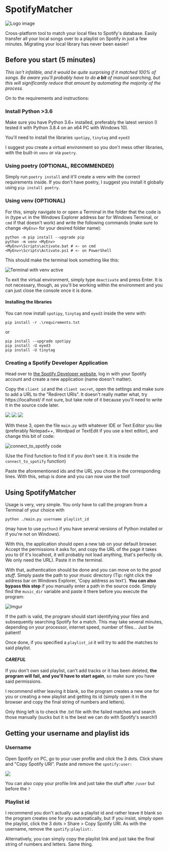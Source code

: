 # SpotifyMatcher

![Logo image](https://user-images.githubusercontent.com/46006784/166269127-56d4709d-6464-4f83-aace-e6fb53bbbd9d.png)

Cross-platform tool to match your local files to Spotify's database. Easily transfer all your local songs over to a playlist on Spotify in just a few minutes. Migrating your local library has never been easier!

## Before you start (5 minutes)

_This isn't infalible, and it would be quite surprising if it matched 100% of songs. Be aware you'll probably have to do **a bit** of manual searching, but this will significantly reduce that amount by automating the majority of the process._

On to the requirements and instructions:

### Install Python >3.6

Make sure you have Python 3.6+ installed, preferably the latest version (I tested it with Python 3.8.4 on an x64 PC with Windows 10).

You'll need to install the libraries `spotipy`, `tinytag` and `eyed3`

I suggest you create a virtual environment so you don't mess other libraries, with the built-in `venv` or via `poetry`.

### Using poetry (OPTIONAL, RECOMMENDED)

Simply run `poetry install` and it'll create a venv with the correct requirements inside. If you don't have poetry, I suggest you install it globally using `pip install poetry`.

### Using venv (OPTIONAL)

For this, simply navigate to or open a Terminal in the folder that the code is in (type `wt` in the Windows Explorer address bar for Windows Terminal, or `cmd` if that doesn't work) and write the following commands (make sure to change `<MyEnv>` for your desired folder name):

```shell
python -m pip install --upgrade pip
python -m venv <MyEnv>
<MyEnv>\Scripts\activate.bat # <- on cmd
<MyEnv>\Scripts\Activate.ps1 # <- on PowerShell
```

This should make the terminal look something like this:

![Terminal with venv active](https://imgur.com/1jWhGhU.png)

To exit the virtual environment, simply type `deactivate` and press Enter. It is not necessary, though, as you'll be working within the environment and you can just close the console once it is done.

#### Installing the libraries

You can now install `spotipy`, `tinytag` and `eyed3` inside the venv with:

```shell
pip install -r .\requirements.txt
```

or

```shell
pip install --upgrade spotipy
pip install -U eyed3
pip install -U tinytag
```

### Creating a Spotify Developer Application

Head over to [the Spotify Developer website](https://developer.spotify.com/dashboard/), log in with your Spotify account and create a new application (name doesn't matter).

Copy the `client id` and the `client secret`, open the settings and make sure to add a URL to the "Redirect URIs". It doesn't really matter what, try https://localhost/ if not sure, but take note of it because you'll need to write it in the source code later.

![](https://i.imgur.com/lwFiRh9.png)
![](https://i.imgur.com/OerZP5c.jpg)
![](https://i.imgur.com/Z3DIPZf.jpg)

With these 3, open the file `main.py` with whatever IDE or Text Editor you like (preferably Notepad++, Wordpad or TextEdit if you use a text editor), and change this bit of code:

![connect_to_spotify code](https://imgur.com/ltblD1T.png)

(Use the Find function to find it if you don't see it. It is inside the `connect_to_spotify` function)

Paste the aforementioned ids and the URL you chose in the corresponding lines. With this, setup is done and you can now use the tool!

## Using SpotifyMatcher

Usage is very, very simple. You only have to call the program from a Terminal of your choice with

```
python ./main.py username playlist_id
```

(may have to use `python3` if you have several versions of Python installed or if you're not on Windows).

With this, the application should open a new tab on your default browser. Accept the permissions it asks for, and copy the URL of the page it takes you to (if it's localhost, it will probably not load anything, that's perfectly ok. We only need the URL). Paste it in the terminal.

With that, authentication should be done and you can move on to the _good stuff_. Simply paste the path to your music directory (Tip: right click the address bar on Windows Explorer, 'Copy address as text'). **You can also bypass this step** if you manually enter a path in the source code. Simply find the `music_dir` variable and paste it there before you execute the program:

![Imgur](https://imgur.com/mZGFs6d.png)

If the path is valid, the program should start identifying your files and subsequently searching Spotify for a match. This may take several minutes, depending on your processor, internet speed, number of files... Just be patient!

Once done, if you specified a `playlist_id` it will try to add the matches to said playlist.

#### **_CAREFUL_**

If you don't own said playlist, can't add tracks or it has been deleted, **the program will fail, and you'll have to start again**, so make sure you have said permissions.

I recommend either leaving it blank, so the program creates a new one for you or creating a new playlist and getting its id (simply open it in the browser and copy the final string of numbers and letters).

Only thing left is to check the .txt file with the failed matches and search those manually (sucks but it is the best we can do with Spotify's search!)

## Getting your username and playlist ids

### Username

Open Spotify on PC, go to your user profile and click the 3 dots. Click share and "Copy Spotify URI". Paste and remove the `spotify:user:`

![](https://imgur.com/TS6ZZlV.png)

You can also copy your profile link and just take the stuff after `/user` but before the `?`

### Playlist id

I recommend you don't actually use a playlist id and rather leave it blank so the program creates one for you automatically, but if you insist, simply open the playlist, click the 3 dots > Share > Copy Spotify URI. As with the username, remove the `spotify:playlist:`.

Alternatively, you can simply copy the playlist link and just take the final string of numbers and letters. Same thing.
